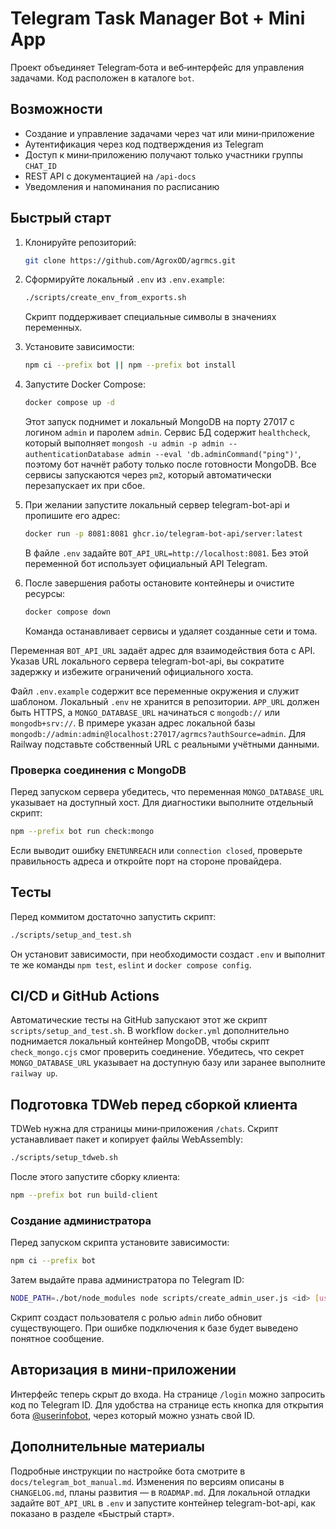 <!-- Назначение файла: краткая документация по проекту. -->

# Telegram Task Manager Bot + Mini App

Проект объединяет Telegram‑бота и веб‑интерфейс для управления задачами. Код расположен в каталоге `bot`.

## Возможности

- Создание и управление задачами через чат или мини‑приложение
- Аутентификация через код подтверждения из Telegram
- Доступ к мини‑приложению получают только участники группы `CHAT_ID`
- REST API с документацией на `/api-docs`
- Уведомления и напоминания по расписанию

## Быстрый старт

1. Клонируйте репозиторий:
   ```bash
   git clone https://github.com/AgroxOD/agrmcs.git
   ```
2. Сформируйте локальный `.env` из `.env.example`:
   ```bash
   ./scripts/create_env_from_exports.sh
   ```
   Скрипт поддерживает специальные символы в значениях переменных.
3. Установите зависимости:
   ```bash
   npm ci --prefix bot || npm --prefix bot install
   ```
4. Запустите Docker Compose:
   ```bash
   docker compose up -d
   ```
   Этот запуск поднимет и локальный MongoDB на порту 27017 с логином `admin` и паролем `admin`.
    Сервис БД содержит `healthcheck`, который выполняет `mongosh -u admin -p admin --authenticationDatabase admin --eval 'db.adminCommand("ping")'`, поэтому бот начнёт работу только после готовности MongoDB.
   Все сервисы запускаются через `pm2`, который автоматически перезапускает их при сбое.

5. При желании запустите локальный сервер telegram-bot-api и пропишите его адрес:
   ```bash
   docker run -p 8081:8081 ghcr.io/telegram-bot-api/server:latest
   ```
   В файле `.env` задайте `BOT_API_URL=http://localhost:8081`. Без этой переменной
   бот использует официальный API Telegram.

6. После завершения работы остановите контейнеры и очистите ресурсы:
   ```bash
   docker compose down
   ```
   Команда останавливает сервисы и удаляет созданные сети и тома.

Переменная `BOT_API_URL` задаёт адрес для взаимодействия бота с API.
Указав URL локального сервера telegram-bot-api, вы сократите задержку
и избежите ограничений официального хоста.

Файл `.env.example` содержит все переменные окружения и служит шаблоном. Локальный `.env` не хранится в репозитории. `APP_URL` должен быть HTTPS, а `MONGO_DATABASE_URL` начинаться с `mongodb://` или `mongodb+srv://`. В примере указан адрес локальной базы `mongodb://admin:admin@localhost:27017/agrmcs?authSource=admin`. Для Railway подставьте собственный URL с реальными учётными данными.


### Проверка соединения с MongoDB

Перед запуском сервера убедитесь, что переменная `MONGO_DATABASE_URL` указывает на доступный хост. Для диагностики выполните отдельный скрипт:

```bash
npm --prefix bot run check:mongo
```

Если выводит ошибку `ENETUNREACH` или `connection closed`, проверьте правильность адреса и откройте порт на стороне провайдера.

## Тесты

Перед коммитом достаточно запустить скрипт:
```bash
./scripts/setup_and_test.sh
```
Он установит зависимости, при необходимости создаст `.env` и выполнит те же
команды `npm test`, `eslint` и `docker compose config`.

## CI/CD и GitHub Actions

Автоматические тесты на GitHub запускают этот же скрипт
`scripts/setup_and_test.sh`. В workflow `docker.yml` дополнительно поднимается
локальный контейнер MongoDB, чтобы скрипт `check_mongo.cjs` смог проверить
соединение. Убедитесь, что секрет `MONGO_DATABASE_URL` указывает на доступную
базу или заранее выполните `railway up`.

## Подготовка TDWeb перед сборкой клиента

TDWeb нужна для страницы мини‑приложения `/chats`. Скрипт устанавливает пакет и
копирует файлы WebAssembly:

```bash
./scripts/setup_tdweb.sh
```

После этого запустите сборку клиента:

```bash
npm --prefix bot run build-client
```

### Создание администратора

Перед запуском скрипта установите зависимости:

```bash
npm ci --prefix bot
```

Затем выдайте права администратора по Telegram ID:

```bash
NODE_PATH=./bot/node_modules node scripts/create_admin_user.js <id> [username]
```

Скрипт создаст пользователя с ролью `admin` либо обновит существующего.
При ошибке подключения к базе будет выведено понятное сообщение.

## Авторизация в мини‑приложении

Интерфейс теперь скрыт до входа. На странице `/login` можно запросить код по Telegram ID.
Для удобства на странице есть кнопка для открытия бота [@userinfobot](https://telegram.me/userinfobot), через который можно узнать свой ID.

## Дополнительные материалы

Подробные инструкции по настройке бота смотрите в `docs/telegram_bot_manual.md`.
Изменения по версиям описаны в `CHANGELOG.md`, планы развития — в `ROADMAP.md`.
Для локальной отладки задайте `BOT_API_URL` в `.env` и запустите контейнер telegram-bot-api, как показано в разделе «Быстрый старт».
